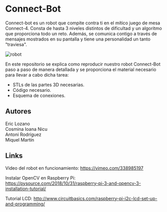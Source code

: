 # Connect-Bot
Connect-bot es un robot que compite contra ti en el mítico juego de mesa Connect-4. Consta de hasta 3 niveles distintos de dificultad y un algoritmo que proporciona todo un reto. Además, se comunica contigo a través de mensajes mostrados en su pantalla y tiene una personalidad un tanto "traviesa".

![robot](media/connect_bot.png)

En este repositorio se explica como reproducir nuestro robot Connect-Bot paso a paso de manera detallada y se proporciona el material necesario para llevar a cabo dicha tarea:

- STLs de las partes 3D necesarias.
- Código necesario.
- Esquema de conexiones.



## Autores
Eric Lozano <br />
Cosmina Ioana Nicu <br />
Antoni Rodríguez <br />
Miquel Martín


## Links
Video del robot en funcionamiento:
https://vimeo.com/338985197

Instalar OpenCV en Raspberry Pi:
https://pysource.com/2018/10/31/raspberry-pi-3-and-opencv-3-installation-tutorial/

Tutorial LCD:
http://www.circuitbasics.com/raspberry-pi-i2c-lcd-set-up-and-programming/
